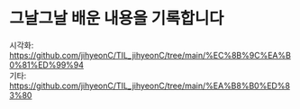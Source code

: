 # 그날그날 배운 내용을 기록합니다
시각화: https://github.com/jihyeonC/TIL_jihyeonC/tree/main/%EC%8B%9C%EA%B0%81%ED%99%94 <br>
기타: https://github.com/jihyeonC/TIL_jihyeonC/tree/main/%EA%B8%B0%ED%83%80
